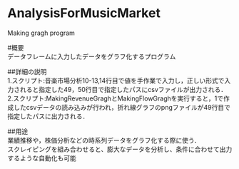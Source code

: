 # AnalysisForMusicMarket
Making gragh program

#概要<br>
データフレームに入力したデータをグラフ化するプログラム

##詳細の説明<br>
1.スクリプト:音楽市場分析10-13,14行目で値を手作業で入力し，正しい形式で入力されると指定した49，50行目で指定したパスにcsvファイルが出力される．<br>
2.スクリプト:MakingRevenueGraghとMakingFlowGraghを実行すると，1で作成したcsvデータの読み込みが行われ，折れ線グラフのpngファイルが49行目で指定したパスに出力される．

##用途<br>
業績推移や，株価分析などの時系列データをグラフ化する際に使う．<br>
スクレイピングを組み合わせると、膨大なデータを分析し、条件に合わせて出力するような自動化も可能
